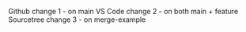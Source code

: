 Github change 1 - on main
VS Code change 2 - on both main + feature
Sourcetree change 3 - on merge-example
